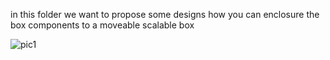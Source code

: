 in this folder we want to propose some designs how you can enclosure the box components to a moveable scalable box

![pic1](/25434385_1713754665349127_1018639621_o.jpg)
